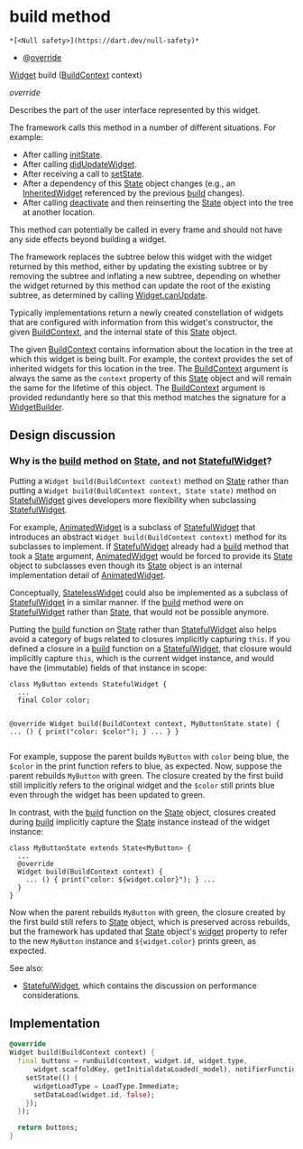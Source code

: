 


# build method




    *[<Null safety>](https://dart.dev/null-safety)*



- @[override](https://api.flutter.dev/flutter/dart-core/override-constant.html)

[Widget](https://api.flutter.dev/flutter/widgets/Widget-class.html) build
([BuildContext](https://api.flutter.dev/flutter/widgets/BuildContext-class.html) context)

_override_



<p>Describes the part of the user interface represented by this widget.</p>
<p>The framework calls this method in a number of different situations. For
example:</p>
<ul>
<li>After calling <a href="../../smeup_widgets_smeup_buttons/SmeupButtonsState/initState.md">initState</a>.</li>
<li>After calling <a href="https://api.flutter.dev/flutter/widgets/State/didUpdateWidget.html">didUpdateWidget</a>.</li>
<li>After receiving a call to <a href="../../smeup_widgets_smeup_buttons/SmeupButtonsState/setState.md">setState</a>.</li>
<li>After a dependency of this <a href="https://api.flutter.dev/flutter/widgets/State-class.html">State</a> object changes (e.g., an
<a href="https://api.flutter.dev/flutter/widgets/InheritedWidget-class.html">InheritedWidget</a> referenced by the previous <a href="../../smeup_widgets_smeup_buttons/SmeupButtonsState/build.md">build</a> changes).</li>
<li>After calling <a href="https://api.flutter.dev/flutter/widgets/State/deactivate.html">deactivate</a> and then reinserting the <a href="https://api.flutter.dev/flutter/widgets/State-class.html">State</a> object into
the tree at another location.</li>
</ul>
<p>This method can potentially be called in every frame and should not have
any side effects beyond building a widget.</p>
<p>The framework replaces the subtree below this widget with the widget
returned by this method, either by updating the existing subtree or by
removing the subtree and inflating a new subtree, depending on whether the
widget returned by this method can update the root of the existing
subtree, as determined by calling <a href="https://api.flutter.dev/flutter/widgets/Widget/canUpdate.html">Widget.canUpdate</a>.</p>
<p>Typically implementations return a newly created constellation of widgets
that are configured with information from this widget's constructor, the
given <a href="https://api.flutter.dev/flutter/widgets/BuildContext-class.html">BuildContext</a>, and the internal state of this <a href="https://api.flutter.dev/flutter/widgets/State-class.html">State</a> object.</p>
<p>The given <a href="https://api.flutter.dev/flutter/widgets/BuildContext-class.html">BuildContext</a> contains information about the location in the
tree at which this widget is being built. For example, the context
provides the set of inherited widgets for this location in the tree. The
<a href="https://api.flutter.dev/flutter/widgets/BuildContext-class.html">BuildContext</a> argument is always the same as the <code>context</code> property of
this <a href="https://api.flutter.dev/flutter/widgets/State-class.html">State</a> object and will remain the same for the lifetime of this
object. The <a href="https://api.flutter.dev/flutter/widgets/BuildContext-class.html">BuildContext</a> argument is provided redundantly here so that
this method matches the signature for a <a href="https://api.flutter.dev/flutter/widgets/WidgetBuilder.html">WidgetBuilder</a>.</p>
<h2 id="design-discussion">Design discussion</h2>
<h3 id="why-is-the-build-method-on-state-and-not-statefulwidget">Why is the <a href="../../smeup_widgets_smeup_buttons/SmeupButtonsState/build.md">build</a> method on <a href="https://api.flutter.dev/flutter/widgets/State-class.html">State</a>, and not <a href="https://api.flutter.dev/flutter/widgets/StatefulWidget-class.html">StatefulWidget</a>?</h3>
<p>Putting a <code>Widget build(BuildContext context)</code> method on <a href="https://api.flutter.dev/flutter/widgets/State-class.html">State</a> rather
than putting a <code>Widget build(BuildContext context, State state)</code> method
on <a href="https://api.flutter.dev/flutter/widgets/StatefulWidget-class.html">StatefulWidget</a> gives developers more flexibility when subclassing
<a href="https://api.flutter.dev/flutter/widgets/StatefulWidget-class.html">StatefulWidget</a>.</p>
<p>For example, <a href="https://api.flutter.dev/flutter/widgets/AnimatedWidget-class.html">AnimatedWidget</a> is a subclass of <a href="https://api.flutter.dev/flutter/widgets/StatefulWidget-class.html">StatefulWidget</a> that
introduces an abstract <code>Widget build(BuildContext context)</code> method for its
subclasses to implement. If <a href="https://api.flutter.dev/flutter/widgets/StatefulWidget-class.html">StatefulWidget</a> already had a <a href="../../smeup_widgets_smeup_buttons/SmeupButtonsState/build.md">build</a> method
that took a <a href="https://api.flutter.dev/flutter/widgets/State-class.html">State</a> argument, <a href="https://api.flutter.dev/flutter/widgets/AnimatedWidget-class.html">AnimatedWidget</a> would be forced to provide
its <a href="https://api.flutter.dev/flutter/widgets/State-class.html">State</a> object to subclasses even though its <a href="https://api.flutter.dev/flutter/widgets/State-class.html">State</a> object is an
internal implementation detail of <a href="https://api.flutter.dev/flutter/widgets/AnimatedWidget-class.html">AnimatedWidget</a>.</p>
<p>Conceptually, <a href="https://api.flutter.dev/flutter/widgets/StatelessWidget-class.html">StatelessWidget</a> could also be implemented as a subclass of
<a href="https://api.flutter.dev/flutter/widgets/StatefulWidget-class.html">StatefulWidget</a> in a similar manner. If the <a href="../../smeup_widgets_smeup_buttons/SmeupButtonsState/build.md">build</a> method were on
<a href="https://api.flutter.dev/flutter/widgets/StatefulWidget-class.html">StatefulWidget</a> rather than <a href="https://api.flutter.dev/flutter/widgets/State-class.html">State</a>, that would not be possible anymore.</p>
<p>Putting the <a href="../../smeup_widgets_smeup_buttons/SmeupButtonsState/build.md">build</a> function on <a href="https://api.flutter.dev/flutter/widgets/State-class.html">State</a> rather than <a href="https://api.flutter.dev/flutter/widgets/StatefulWidget-class.html">StatefulWidget</a> also
helps avoid a category of bugs related to closures implicitly capturing
<code>this</code>. If you defined a closure in a <a href="../../smeup_widgets_smeup_buttons/SmeupButtonsState/build.md">build</a> function on a
<a href="https://api.flutter.dev/flutter/widgets/StatefulWidget-class.html">StatefulWidget</a>, that closure would implicitly capture <code>this</code>, which is
the current widget instance, and would have the (immutable) fields of that
instance in scope:</p>
<pre class="language-dart"><code class="language-dart">class MyButton extends StatefulWidget {
  ...
  final Color color;

  @override
  Widget build(BuildContext context, MyButtonState state) {
    ... () { print("color: $color"); } ...
  }
}
</code></pre>
<p>For example, suppose the parent builds <code>MyButton</code> with <code>color</code> being blue,
the <code>$color</code> in the print function refers to blue, as expected. Now,
suppose the parent rebuilds <code>MyButton</code> with green. The closure created by
the first build still implicitly refers to the original widget and the
<code>$color</code> still prints blue even through the widget has been updated to
green.</p>
<p>In contrast, with the <a href="../../smeup_widgets_smeup_buttons/SmeupButtonsState/build.md">build</a> function on the <a href="https://api.flutter.dev/flutter/widgets/State-class.html">State</a> object, closures
created during <a href="../../smeup_widgets_smeup_buttons/SmeupButtonsState/build.md">build</a> implicitly capture the <a href="https://api.flutter.dev/flutter/widgets/State-class.html">State</a> instance instead of
the widget instance:</p>
<pre class="language-dart"><code class="language-dart">class MyButtonState extends State&lt;MyButton&gt; {
  ...
  @override
  Widget build(BuildContext context) {
    ... () { print("color: ${widget.color}"); } ...
  }
}
</code></pre>
<p>Now when the parent rebuilds <code>MyButton</code> with green, the closure created by
the first build still refers to <a href="https://api.flutter.dev/flutter/widgets/State-class.html">State</a> object, which is preserved across
rebuilds, but the framework has updated that <a href="https://api.flutter.dev/flutter/widgets/State-class.html">State</a> object's <a href="https://api.flutter.dev/flutter/widgets/State/widget.html">widget</a>
property to refer to the new <code>MyButton</code> instance and <code>${widget.color}</code>
prints green, as expected.</p>
<p>See also:</p>
<ul>
<li><a href="https://api.flutter.dev/flutter/widgets/StatefulWidget-class.html">StatefulWidget</a>, which contains the discussion on performance considerations.</li>
</ul>



## Implementation

```dart
@override
Widget build(BuildContext context) {
  final buttons = runBuild(context, widget.id, widget.type,
      widget.scaffoldKey, getInitialdataLoaded(_model), notifierFunction: () {
    setState(() {
      widgetLoadType = LoadType.Immediate;
      setDataLoad(widget.id, false);
    });
  });

  return buttons;
}
```







